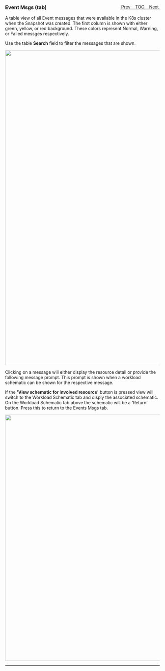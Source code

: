 <topicKey eventmsgs/>
<topicBack id="topicNext" link="containerimages"/>
<topicNext id="topicBack" link="ownerref"/>

<a style="float: right;" href="javascript:docNextTopic()">&nbsp;&nbsp;Next&nbsp;<i class="fa fa-lg fa-arrow-right"></i></a>
<a style="float: right;" href="javascript:docNextTopic('toc')">&nbsp;&nbsp;TOC&nbsp;&nbsp;</a>
<a style="float: right;" href="javascript:docPrevTopic()"><i class="fa fa-lg fa-arrow-left"></i>&nbsp;Prev&nbsp;&nbsp;</a>

### Event Msgs (tab)

A table view of all Event messages that were available in the K8s cluster when the Snapshot was created.  The first 
column is shown with either green, yellow, or red background.  These colors represent Normal, Warning, or Failed messges
respectively.

Use the table __Search__ field to filter the messages that are shown.

<p align="center">
  <img style="float: center;" src="docs/docimages/tab_event_msgs.png" width="1024">
</p>

Clicking on a message will either display the resource detail or provide the following message prompt.  This prompt is 
shown when a workload schematic can be shown for the respective message.

If the __'View schematic for involved resource'__ button is pressed view will switch to the Workload Schematic tab and disply the associated schematic.  On the Workload Schematic tab above the schematic will be a 'Return' button.  Press this to return to the 
Events Msgs tab. 

<p align="center">
  <img style="float: center;" src="docs/docimages/tab_event_msgs_action.png" width="800">
</p>

<hr style="border:1px solid #aaaaaa">